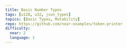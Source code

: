 ```yaml
---
title: Basic Number Types
tags: [u128, u32, json_types]
topics: [Basic Types, Mutability]
repo: https://github.com/near-examples/token-printer
difficulty:
  near: 2
  language: 1
---
```


```https://github.com/near-examples/token-printer/blob/4f2377f1b08943db9c039e081c8d1bc5cdacb3aa/contract-rs/src/lib.rs#L20-L29
```

```https://github.com/near-examples/token-printer/blob/4f2377f1b08943db9c039e081c8d1bc5cdacb3aa/contract-rs/src/lib.rs#L73-L75
```

```https://github.com/near-examples/token-printer/blob/4f2377f1b08943db9c039e081c8d1bc5cdacb3aa/contract-rs/src/lib.rs#L77-L79
```
